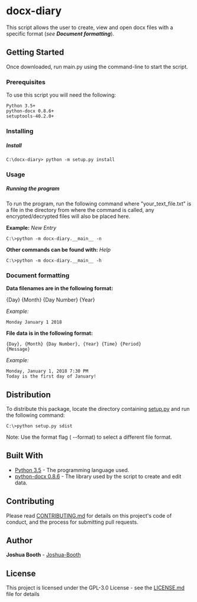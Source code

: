 # docx-diary
This script allows the user to create, view and open docx files with a specific format (*see **Document formatting***).

## Getting Started

Once downloaded, run main.py using the command-line to start the script.

### Prerequisites

To use this script you will need the following:

```
Python 3.5+
python-docx 0.8.6+
setuptools-40.2.0+
```

### Installing


##### Install

```
C:\docx-diary> python -m setup.py install
```

### Usage

##### Running the program

To run the program, run the following command where "your_text_file.txt" is a file in the directory from where the command is called, any encrypted/decrypted files will also be placed here.

**Example:**
*New Entry*
```
C:\>python -m docx-diary.__main__ -n
```


**Other commands can be found with:** *Help*
```
C:\>python -m docx-diary.__main__ -h
```


### Document formatting
**Data filenames are in the following format:**

{Day} {Month} {Day Number} {Year}

*Example:* 
```
Monday January 1 2018
```

**File data is in the following format:**

```
{Day}, {Month} {Day Number}, {Year} {Time} {Period}
{Message}
```

*Example:*
```
Monday, January 1, 2018 7:30 PM
Today is the first day of January!
```

## Distribution

To distribute this package, locate the directory containing [setup.py](setup.py) and run the following command:

````
C:\>python setup.py sdist
````

Note: Use the format flag ( --format) to select a different file format.

## Built With

* [Python 3.5](https://docs.python.org/3.5/) - The programming language used.
* [python-docx 0.8.6](https://pypi.python.org/pypi/python-docx/0.8.6) - The library used by the script to create and edit data.

## Contributing

Please read [CONTRIBUTING.md](CONTRIBUTING.md) for details on this project's code of conduct, and the process for submitting pull requests.

## Author

**Joshua Booth** - [Joshua-Booth](https://github.com/Joshua-Booth)


## License

This project is licensed under the GPL-3.0 License - see the [LICENSE.md](LICENSE.md) file for details
